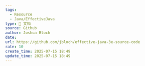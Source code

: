 ```yaml
---
tags:
  - Resource
  - Java/EffectiveJava
type: 📃 文档
source: Github
author: Joshua Bloch
date: 
url: https://github.com/jbloch/effective-java-3e-source-code
rate: 10
create_time: 2025-07-15 18:49
update_time: 2025-07-15 18:49
---
```

